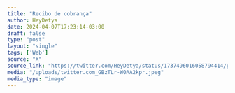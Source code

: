 ```yaml
---
title: "Recibo de cobrança"
author: HeyDetya
date: 2024-04-07T17:23:14-03:00
draft: false
type: "post"
layout: "single"
tags: ['Web']
source: "X"
source_link: "https://twitter.com/HeyDetya/status/1737496016058794414/photo/1"
media: "/uploads/twitter.com_GBzTLr-W0AA2kpr.jpeg"
media_type: "image"
---
```


